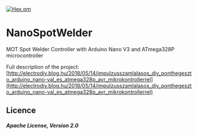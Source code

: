 [![Hex.pm](https://img.shields.io/hexpm/l/plug.svg?style=plastic)](https://www.apache.org/licenses/LICENSE-2.0.html)

# NanoSpotWelder
MOT Spot Welder Controller with Arduino Nano V3 and ATmega328P microcontroller

Full description of the project: [http://electrodiy.blog.hu/2018/05/14/impulzusszamlalasos_diy_ponthegeszto_arduino_nano-val_es_atmega328p_avr_mikrokontrollerrel](http://electrodiy.blog.hu/2018/05/14/impulzusszamlalasos_diy_ponthegeszto_arduino_nano-val_es_atmega328p_avr_mikrokontrollerrel)


Licence
------
##### Apache License, Version 2.0